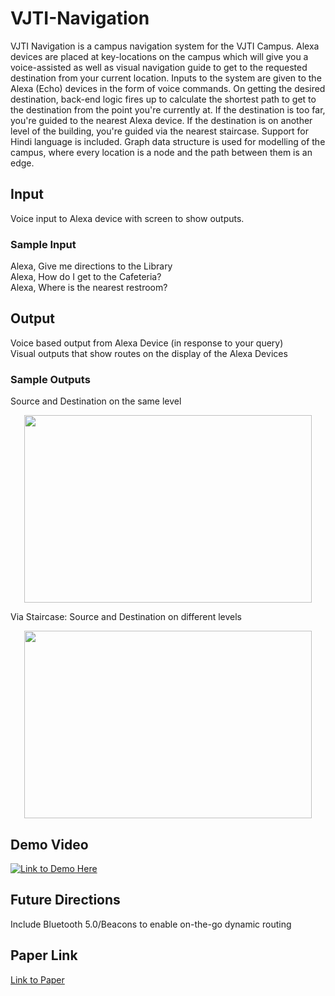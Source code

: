# VJTI-Navigation
VJTI Navigation is a campus navigation system for the VJTI Campus. Alexa devices are placed at key-locations on the campus which will give you a voice-assisted as well as visual navigation guide to get to the requested destination from your current location. Inputs to the system are given to the Alexa (Echo) devices in the form of voice commands. On getting the desired destination, back-end logic fires up to calculate the shortest path to get to the destination from the point you're currently at. If the destination is too far, you're guided to the nearest Alexa device. If the destination is on another level of the building, you're guided via the nearest staircase. Support for Hindi language is included. Graph data structure is used for modelling of the campus, where every location is a node and the path between them is an edge.

## Input
Voice input to Alexa device with screen to show outputs.

### Sample Input
Alexa, Give me directions to the Library <br>
Alexa, How do I get to the Cafeteria? <br>
Alexa, Where is the nearest restroom? <br>

## Output
Voice based output from Alexa Device (in response to your query) <br>
Visual outputs that show routes on the display of the Alexa Devices

### Sample Outputs

Source and Destination on the same level
<p align="center">
  <img width="460" height="300" src="https://github.com/revathivijay/VJTI-Navigation/blob/master/final-output-images/22-55.jpg">
</p>

Via Staircase: Source and Destination on different levels
<p align="center">
  <img width="460" height="300" src="https://github.com/revathivijay/VJTI-Navigation/blob/master/final-output-images/55-100.jpg">
</p>

## Demo Video
[![Link to Demo Here](https://github.com/revathivijay/VJTI-Navigation/blob/master/final-output-images/demo-cover.png)](https://www.youtube.com/watch?v=JU_tkCmx3dE "Click here for demo")

## Future Directions
Include Bluetooth 5.0/Beacons to enable on-the-go dynamic routing

## Paper Link
[Link to Paper](https://link.springer.com/chapter/10.1007/978-981-16-1685-3_4)

